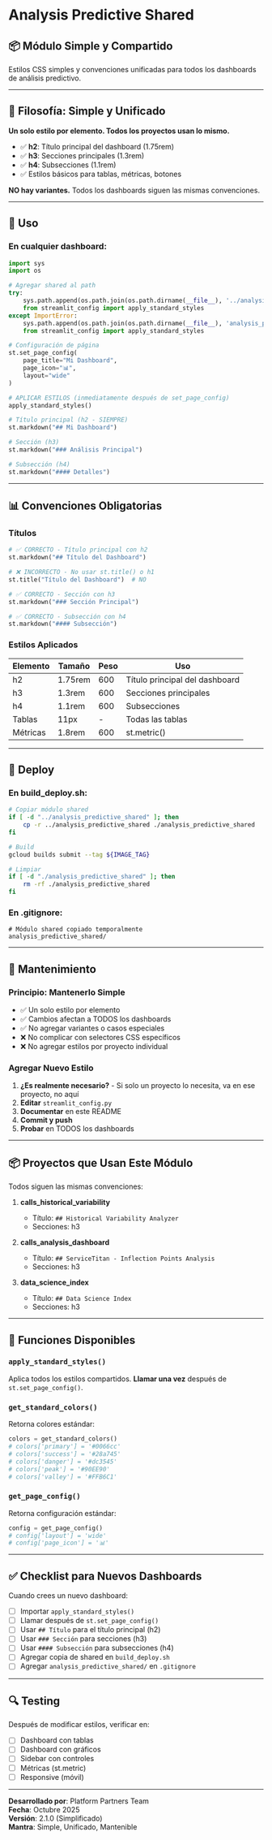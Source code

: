 # Analysis Predictive Shared
## 📦 Módulo Simple y Compartido

Estilos CSS simples y convenciones unificadas para todos los dashboards de análisis predictivo.

---

## 🎯 Filosofía: Simple y Unificado

**Un solo estilo por elemento. Todos los proyectos usan lo mismo.**

- ✅ **h2**: Título principal del dashboard (1.75rem)
- ✅ **h3**: Secciones principales (1.3rem)
- ✅ **h4**: Subsecciones (1.1rem)
- ✅ Estilos básicos para tablas, métricas, botones

**NO hay variantes.** Todos los dashboards siguen las mismas convenciones.

---

## 🚀 Uso

### En cualquier dashboard:

```python
import sys
import os

# Agregar shared al path
try:
    sys.path.append(os.path.join(os.path.dirname(__file__), '../analysis_predictive_shared'))
    from streamlit_config import apply_standard_styles
except ImportError:
    sys.path.append(os.path.join(os.path.dirname(__file__), 'analysis_predictive_shared'))
    from streamlit_config import apply_standard_styles

# Configuración de página
st.set_page_config(
    page_title="Mi Dashboard",
    page_icon="📊",
    layout="wide"
)

# APLICAR ESTILOS (inmediatamente después de set_page_config)
apply_standard_styles()

# Título principal (h2 - SIEMPRE)
st.markdown("## Mi Dashboard")

# Sección (h3)
st.markdown("### Análisis Principal")

# Subsección (h4)
st.markdown("#### Detalles")
```

---

## 📊 Convenciones Obligatorias

### Títulos

```python
# ✅ CORRECTO - Título principal con h2
st.markdown("## Título del Dashboard")

# ❌ INCORRECTO - No usar st.title() o h1
st.title("Título del Dashboard")  # NO

# ✅ CORRECTO - Sección con h3
st.markdown("### Sección Principal")

# ✅ CORRECTO - Subsección con h4
st.markdown("#### Subsección")
```

### Estilos Aplicados

| Elemento | Tamaño | Peso | Uso |
|----------|--------|------|-----|
| h2 | 1.75rem | 600 | Título principal del dashboard |
| h3 | 1.3rem | 600 | Secciones principales |
| h4 | 1.1rem | 600 | Subsecciones |
| Tablas | 11px | - | Todas las tablas |
| Métricas | 1.8rem | 600 | st.metric() |

---

## 🔧 Deploy

### En build_deploy.sh:

```bash
# Copiar módulo shared
if [ -d "../analysis_predictive_shared" ]; then
    cp -r ../analysis_predictive_shared ./analysis_predictive_shared
fi

# Build
gcloud builds submit --tag ${IMAGE_TAG}

# Limpiar
if [ -d "./analysis_predictive_shared" ]; then
    rm -rf ./analysis_predictive_shared
fi
```

### En .gitignore:

```gitignore
# Módulo shared copiado temporalmente
analysis_predictive_shared/
```

---

## 📝 Mantenimiento

### Principio: Mantenerlo Simple

- ✅ Un solo estilo por elemento
- ✅ Cambios afectan a TODOS los dashboards
- ✅ No agregar variantes o casos especiales
- ❌ No complicar con selectores CSS específicos
- ❌ No agregar estilos por proyecto individual

### Agregar Nuevo Estilo

1. **¿Es realmente necesario?** - Si solo un proyecto lo necesita, va en ese proyecto, no aquí
2. **Editar** `streamlit_config.py`
3. **Documentar** en este README
4. **Commit y push**
5. **Probar** en TODOS los dashboards

---

## 📦 Proyectos que Usan Este Módulo

Todos siguen las mismas convenciones:

1. **calls_historical_variability**
   - Título: `## Historical Variability Analyzer`
   - Secciones: h3

2. **calls_analysis_dashboard**
   - Título: `## ServiceTitan - Inflection Points Analysis`
   - Secciones: h3

3. **data_science_index**
   - Título: `## Data Science Index`
   - Secciones: h3

---

## 🎨 Funciones Disponibles

### `apply_standard_styles()`

Aplica todos los estilos compartidos. **Llamar una vez** después de `st.set_page_config()`.

### `get_standard_colors()`

Retorna colores estándar:

```python
colors = get_standard_colors()
# colors['primary'] = '#0066cc'
# colors['success'] = '#28a745'
# colors['danger'] = '#dc3545'
# colors['peak'] = '#90EE90'
# colors['valley'] = '#FFB6C1'
```

### `get_page_config()`

Retorna configuración estándar:

```python
config = get_page_config()
# config['layout'] = 'wide'
# config['page_icon'] = '📊'
```

---

## ✅ Checklist para Nuevos Dashboards

Cuando crees un nuevo dashboard:

- [ ] Importar `apply_standard_styles()`
- [ ] Llamar después de `st.set_page_config()`
- [ ] Usar `## Título` para el título principal (h2)
- [ ] Usar `### Sección` para secciones (h3)
- [ ] Usar `#### Subsección` para subsecciones (h4)
- [ ] Agregar copia de shared en `build_deploy.sh`
- [ ] Agregar `analysis_predictive_shared/` en `.gitignore`

---

## 🔍 Testing

Después de modificar estilos, verificar en:
- [ ] Dashboard con tablas
- [ ] Dashboard con gráficos
- [ ] Sidebar con controles
- [ ] Métricas (st.metric)
- [ ] Responsive (móvil)

---

**Desarrollado por**: Platform Partners Team  
**Fecha**: Octubre 2025  
**Versión**: 2.1.0 (Simplificado)  
**Mantra**: Simple, Unificado, Mantenible
